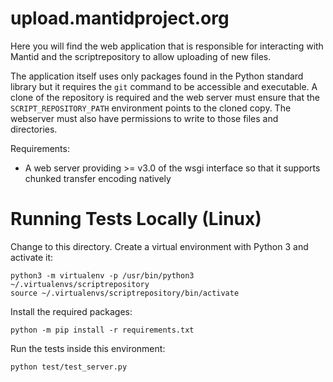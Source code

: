 # upload.mantidproject.org

Here you will find the web application that is responsible for interacting
with Mantid and the scriptrepository to allow uploading of new files.

The application itself uses only packages found in the Python standard library but it requires the `git` command to be accessible and executable. A clone of the repository is required and the web server must ensure that the `SCRIPT_REPOSITORY_PATH` environment points to the cloned copy. The webserver must also have permissions to write to those files and directories.

Requirements:

* A web server providing >= v3.0 of the wsgi interface so that it supports chunked transfer encoding natively

# Running Tests Locally (Linux)

Change to this directory. Create a virtual environment with Python 3 and activate it:

    python3 -m virtualenv -p /usr/bin/python3 ~/.virtualenvs/scriptrepository 
    source ~/.virtualenvs/scriptrepository/bin/activate

Install the required packages:

    python -m pip install -r requirements.txt

Run the tests inside this environment:

    python test/test_server.py
